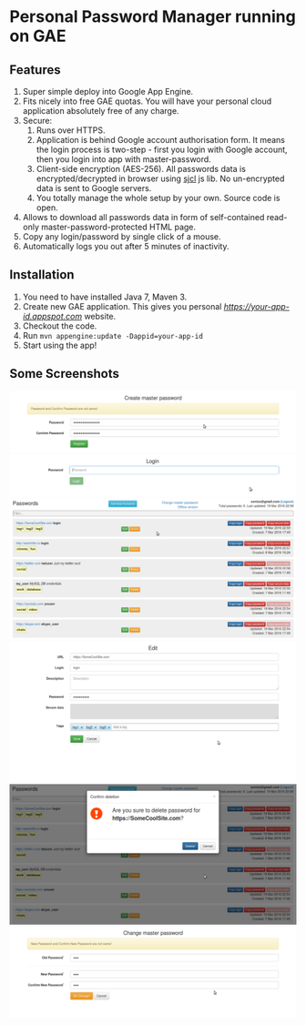 # Personal Password Manager running on GAE

## Features
1. Super simple deploy into Google App Engine.
1. Fits nicely into free GAE quotas. You will have your personal cloud application
absolutely free of any charge.
1. Secure:
    1. Runs over HTTPS.
    1. Application is behind Google account authorisation form. It means the login
      process is two-step - first you login with Google account, then you login into app
      with master-password.
    1. Client-side encryption (AES-256). All passwords data is encrypted/decrypted
     in browser using [sjcl](https://crypto.stanford.edu/sjcl/) js lib. No un-encrypted data is sent to Google servers.
    1. You totally manage the whole setup by your own. Source code is open.
1. Allows to download all passwords data in form of self-contained read-only
master-password-protected HTML page.
1. Copy any login/password by single click of a mouse.
1. Automatically logs you out after 5 minutes of inactivity.

## Installation
1. You need to have installed Java 7, Maven 3.
1. Create new GAE application. This gives you personal _https://your-app-id.appspot.com_ website.
1. Checkout the code.
1. Run `mvn appengine:update -Dappid=your-app-id`
1. Start using the app!

## Some Screenshots

![Create master password](/screenshots/0_create_master.png?raw=true)
![Login with master password](/screenshots/1_login.png?raw=true)
![Main screen](/screenshots/2_list.png?raw=true)
![Edit record](/screenshots/3_edit.png?raw=true)
![Delete record](/screenshots/4_delete.png?raw=true)
![Change master password](/screenshots/5_change_master.png?raw=true)
